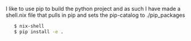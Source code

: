 I like to use pip to build the python project and as such I have made a shell.nix file that pulls in pip and sets the pip-catalog to ./pip_packages

```bash
   $ nix-shell
   $ pip install -e .
```
